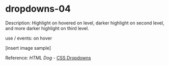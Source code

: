 # dropdowns-04

Description: Highlight on hovered on level, darker highlight on second level, and more darker highlight on third level.

use / events: on hover

[insert image sample]

Reference: _HTML Dog_ - [CSS Dropdowns](https://htmldog.com/examples/dropdowns3/)
